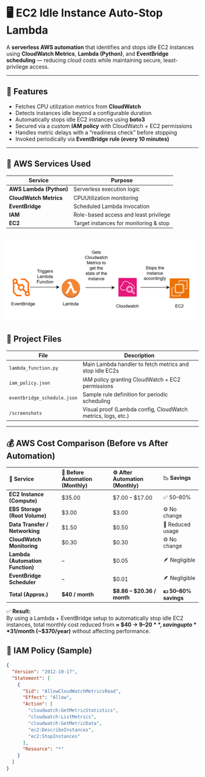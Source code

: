 # 🖥️ EC2 Idle Instance Auto-Stop Lambda
 
A **serverless AWS automation** that identifies and stops idle EC2 instances using **CloudWatch Metrics**, **Lambda (Python)**, and **EventBridge scheduling** — reducing cloud costs while maintaining secure, least-privilege access.
 
---
 
## 🚀 Features
 
- Fetches CPU utilization metrics from **CloudWatch**
- Detects instances idle beyond a configurable duration
- Automatically stops idle EC2 instances using **boto3**
- Secured via a custom **IAM policy** with CloudWatch + EC2 permissions
- Handles metric delays with a “readiness check” before stopping
- Invoked periodically via **EventBridge rule (every 10 minutes)**
 
---
 
## 🧠 AWS Services Used
 
| Service | Purpose |
|----------|----------|
| **AWS Lambda (Python)** | Serverless execution logic |
| **CloudWatch Metrics** | CPUUtilization monitoring |
| **EventBridge** | Scheduled Lambda invocation |
| **IAM** | Role-based access and least privilege |
| **EC2** | Target instances for monitoring & stop |

![Architecture Diagram](screenshots/architecture-diagram.png) 
---
 
## 📂 Project Files
 
| File | Description |
|------|--------------|
| `lambda_function.py` | Main Lambda handler to fetch metrics and stop idle EC2s |
| `iam_policy.json` | IAM policy granting CloudWatch + EC2 permissions |
| `eventbridge_schedule.json` | Sample rule definition for periodic scheduling |
| `/screenshots` | Visual proof (Lambda config, CloudWatch metrics, logs, etc.) |
 
---

## 💰 AWS Cost Comparison (Before vs After Automation)
 
| 🧩 Service | 💸 Before Automation (Monthly) | ⚙️ After Automation (Monthly) | 📉 Savings |
|:------------|:-------------------------------|:-------------------------------|:------------|
| **EC2 Instance (Compute)** | $35.00 | $7.00 – $17.00 | ✅ 50–80% |
| **EBS Storage (Root Volume)** | $3.00 | $3.00 | ⚙️ No change |
| **Data Transfer / Networking** | $1.50 | $0.50 | 🔻 Reduced usage |
| **CloudWatch Monitoring** | $0.30 | $0.30 | ⚙️ No change |
| **Lambda (Automation Function)** | – | $0.05 | 🪶 Negligible |
| **EventBridge Scheduler** | – | $0.01 | 🪶 Negligible |
| **Total (Approx.)** | **$40 / month** | **$8.86 – $20.36 / month** | **💵 50–80% savings** |
 
✅ **Result:**  
By using a Lambda + EventBridge setup to automatically stop idle EC2 instances, total monthly cost reduced from **≈ $40 → $9–20**,  
saving up to **$31/month (~$370/year)** without affecting performance.

## 🧩 IAM Policy (Sample)
 
```json
{
  "Version": "2012-10-17",
  "Statement": [
    {
      "Sid": "AllowCloudWatchMetricsRead",
      "Effect": "Allow",
      "Action": [
        "cloudwatch:GetMetricStatistics",
        "cloudwatch:ListMetrics",
        "cloudwatch:GetMetricData",
        "ec2:DescribeInstances",
        "ec2:StopInstances"
      ],
      "Resource": "*"
    }
  ]
}
 
